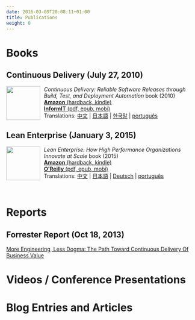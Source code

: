 ```yaml
---
date: 2016-03-09T20:08:11+01:00
title: Publications
weight: 0
---
```


# Books

## Continuous Delivery (July 27, 2010)

<div><a href="http://amzn.to/1QBJM7k"><img border="0" width="90" src="//continuousdelivery.com/images/cd-book.png" style="float:left;padding-right:10px"/></a>
<p><em>Continuous Delivery: Reliable Software Releases through Build, Test, and Deployment Automation </em> book (2010)<br/><a href="http://amzn.to/1QBJM7k"><strong>Amazon</strong> (hardback, kindle)</a><br />
<a  href="http://bit.ly/jez-cd-ebook"><strong>InformIT</strong> (pdf, epub, mobi)</a><br />
Translations: <a href="http://www.amazon.cn/gp/product/B005V9BB1M?tag=contindelive-20">中文</a> | <a href="http://www.amazon.co.jp/dp/4048707876?tag=contindelive-20">日本語</a> | <a href="http://acornpub.co.kr/book/continuous-delivery">한국말</a> | <a href="http://www.grupoa.com.br/livros/engenharia-de-software-e-metodos-ageis/entrega-continua/9788582601037">português</a></p></div>

## Lean Enterprise (January 3, 2015)

<div><a
  href="http://bit.ly/lean-enterprise-paper"><img
  width="90" src="//continuousdelivery.com/images/lean-enterprise.png"
  style="float:left;padding-right:10px; bordder:1px solid
  black;"/></a><p><em>Lean Enterprise: How High Performance Organizations Innovate at Scale</em> book (2015)<br/><a
  href="http://bit.ly/lean-enterprise-paper"><strong>Amazon</strong>
  (hardback, kindle)</a><br /><a
  href="http://bit.ly/lean-enterprise-ebook"><strong>O'Reilly</strong>
  (pdf, epub, mobi)</a><br />
  Translations: <a href="http://www.amazon.cn/dp/B01AS1ORWM?tag=contindelive-20">中文</a> | <a href="https://www.amazon.co.jp/dp/4873117747?tag=contindelive-20">日本語</a> | <a href="https://www.amazon.de/dp/396009020X?tag=contindelive-20">Deutsch</a> | <a href="https://www.casadocodigo.com.br/products/livro-lean-enterprise">português</a>
</p><br clear="all"/></div>

# Reports

## Forrester Report (Oct 18, 2013)

[More Engineering, Less Dogma: The Path Toward Continuous Delivery Of Business Value](
https://www.forrester.com/report/More+Engineering+Less+Dogma+The+Path+Toward+Continuous+Delivery+Of+Business+Value/-/E-RES106521)

# Videos / Conference Presentations

# Blog Entries and Articles